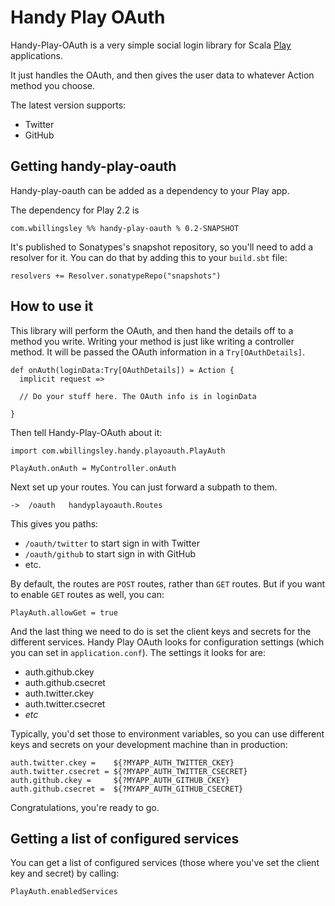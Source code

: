 # Handy Play OAuth

Handy-Play-OAuth is a very simple social login library for Scala [Play](http://playframework.com) applications.

It just handles the OAuth, and then gives the user data to whatever Action method you choose.  

The latest version supports:

* Twitter
* GitHub



## Getting handy-play-oauth

Handy-play-oauth can be added as a dependency to your Play app.

The dependency for Play 2.2 is

    com.wbillingsley %% handy-play-oauth % 0.2-SNAPSHOT

It's published to Sonatypes's snapshot repository, so you'll need to add a resolver for it. You can do that by adding this to your `build.sbt` file:

    resolvers += Resolver.sonatypeRepo("snapshots")


## How to use it

This library will perform the OAuth, and then hand the details off to a method you write. Writing your method is just like writing a controller method. It will be passed the OAuth information in a `Try[OAuthDetails]`.

    def onAuth(loginData:Try[OAuthDetails]) = Action { 
      implicit request => 
    
      // Do your stuff here. The OAuth info is in loginData
      
    }

Then tell Handy-Play-OAuth about it:

    import com.wbillingsley.handy.playoauth.PlayAuth
    
    PlayAuth.onAuth = MyController.onAuth


Next set up your routes. You can just forward a subpath to them.

    ->  /oauth   handyplayoauth.Routes

This gives you paths:

* `/oauth/twitter` to start sign in with Twitter
* `/oauth/github` to start sign in with GitHub
* etc.


By default, the routes are `POST` routes, rather than `GET` routes. But if you want to enable `GET` routes as well, you can:

    PlayAuth.allowGet = true

And the last thing we need to do is set the client keys and secrets for the different services. Handy Play OAuth looks for configuration settings (which you can set in `application.conf`).  The settings it looks for are:

* auth.github.ckey
* auth.github.csecret
* auth.twitter.ckey
* auth.twitter.csecret
* *etc*

Typically, you'd set those to environment variables, so you can use different keys and secrets on your development machine than in production:

    auth.twitter.ckey =    ${?MYAPP_AUTH_TWITTER_CKEY}
    auth.twitter.csecret = ${?MYAPP_AUTH_TWITTER_CSECRET}
    auth.github.ckey =     ${?MYAPP_AUTH_GITHUB_CKEY}
    auth.github.csecret =  ${?MYAPP_AUTH_GITHUB_CSECRET}
    

Congratulations, you're ready to go.


## Getting a list of configured services

You can get a list of configured services (those where you've set the client key and secret) by calling:

    PlayAuth.enabledServices



